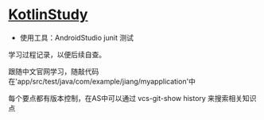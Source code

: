 # [KotlinStudy](https://www.kotlincn.net/docs/reference/)

- 使用工具：AndroidStudio  junit 测试

学习过程记录，以便后续自查。

跟随中文官网学习，随敲代码在'app/src/test/java/com/example/jiang/myapplication'中

每个要点都有版本控制，在AS中可以通过 vcs-git-show history 来搜索相关知识点